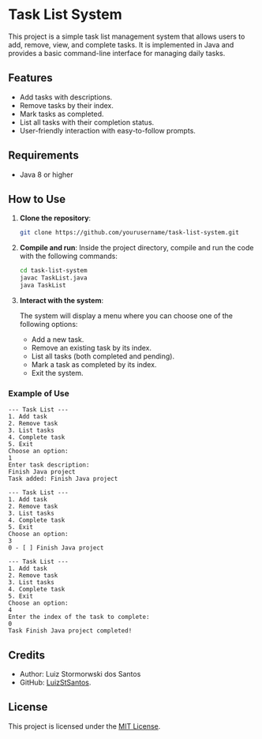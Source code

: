 
# Task List System

This project is a simple task list management system that allows users to add, remove, view, and complete tasks. It is implemented in Java and provides a basic command-line interface for managing daily tasks.

## Features

- Add tasks with descriptions.
- Remove tasks by their index.
- Mark tasks as completed.
- List all tasks with their completion status.
- User-friendly interaction with easy-to-follow prompts.

## Requirements

- Java 8 or higher

## How to Use

1. **Clone the repository**:

    ```bash
    git clone https://github.com/yourusername/task-list-system.git
    ```

2. **Compile and run**:
   Inside the project directory, compile and run the code with the following commands:

    ```bash
    cd task-list-system
    javac TaskList.java
    java TaskList
    ```

3. **Interact with the system**:

   The system will display a menu where you can choose one of the following options:
    - Add a new task.
    - Remove an existing task by its index.
    - List all tasks (both completed and pending).
    - Mark a task as completed by its index.
    - Exit the system.

### Example of Use
```text
--- Task List ---
1. Add task
2. Remove task
3. List tasks
4. Complete task
5. Exit
Choose an option: 
1
Enter task description: 
Finish Java project
Task added: Finish Java project

--- Task List ---
1. Add task
2. Remove task
3. List tasks
4. Complete task
5. Exit
Choose an option: 
3
0 - [ ] Finish Java project

--- Task List ---
1. Add task
2. Remove task
3. List tasks
4. Complete task
5. Exit
Choose an option: 
4
Enter the index of the task to complete: 
0
Task Finish Java project completed!
```

## Credits
- Author: Luiz Stormorwski dos Santos
- GitHub: [LuizStSantos](https://github.com/LuizStSantos).

## License

This project is licensed under the [MIT License](https://opensource.org/license/mit).
